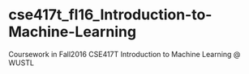 # cse417t_fl16_Introduction-to-Machine-Learning
Coursework in Fall2016 CSE417T Introduction to Machine Learning @ WUSTL
